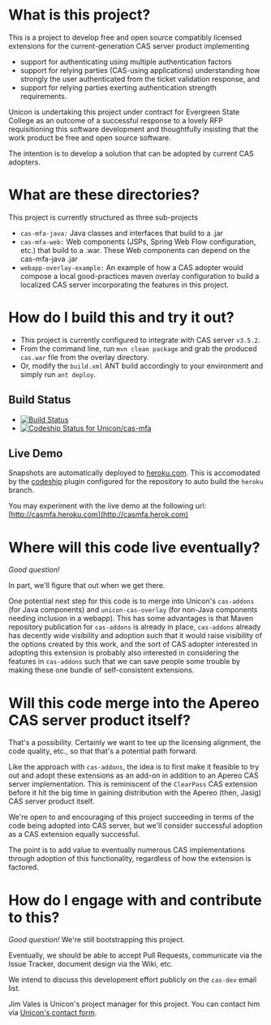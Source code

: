 # What is this project?

This is a project to develop free and open source compatibly licensed extensions for the current-generation CAS server product implementing
* support for authenticating using multiple authentication factors
* support for relying parties (CAS-using applications) understanding how strongly the user authenticated from the ticket validation response, and
* support for relying parties exerting authentication strength requirements.

Unicon is undertaking this project under contract for Evergreen State College as an outcome of a successful response to a lovely RFP requisitioning this software development and thoughtfully insisting that the work product be free and open source software.

The intention is to develop a solution that can be adopted by current CAS adopters.

# What are these directories?

This project is currently structured as three sub-projects

* `cas-mfa-java:` Java classes and interfaces that build to a .jar
* `cas-mfa-web:` Web components (JSPs, Spring Web Flow configuration, etc.) that build to a .war. These Web components can depend on the cas-mfa-java .jar
* `webapp-overlay-example:` An example of how a CAS adopter would compose a local good-practices maven overlay configuration to build a localized CAS server incorporating the features in this project.


# How do I build this and try it out? 

* This project is currently configured to integrate with CAS server `v3.5.2`.
* From the command line, run `mvn clean package` and grab the produced `cas.war` file from the overlay directory.
* Or, modify the `build.xml` ANT build accordingly to your environment and simply run `ant deploy`.

## Build Status

* [![Build Status](https://secure.travis-ci.org/Unicon/cas-mfa.png)](http://travis-ci.org/Unicon/cas-mfa)
* [ ![Codeship Status for Unicon/cas-mfa](https://www.codeship.io/projects/0bbd72d0-b74c-0130-d193-1eff452fc99e/status?branch=master)](https://www.codeship.io/projects/4315)

## Live Demo
Snapshots are automatically deployed to [heroku.com](http://heroku.com). This is accomodated by the [codeship](http://codeship.io) plugin
configured for the repository to auto build the `heroku` branch.

You may experiment with the live demo at the following url:
[http://casmfa.heroku.com](http://casmfa.herok.com)

# Where will this code live eventually?

*Good question!*  

In part, we'll figure that out when we get there.

One potential next step for this code is to merge into Unicon's `cas-addons` (for Java components) and `unicon-cas-overlay` (for non-Java components needing inclusion in a webapp).  This has some advantages is that Maven repository publication for `cas-addons` is already in place, `cas-addons` already has decently wide visibility and adoption such that it would raise visibility of the options created by this work, and the sort of CAS adopter interested in adopting this extension is probably also interested in considering the features in `cas-addons` such that we can save people some trouble by making these one bundle of self-consistent extensions.

# Will this code merge into the Apereo CAS server product itself?

That's a possibility.  Certainly we want to tee up the licensing alignment, the code quality, etc., so that that's a potential path forward.

Like the approach with `cas-addons`, the idea is to first make it feasible to try out and adopt these extensions as an add-on in addition to an Apereo CAS server implementation.  This is reminiscent of the `ClearPass` CAS extension before it hit the big time in gaining distribution with the Apereo (then, Jasig) CAS server product itself.

We're open to and encouraging of this project succeeding in terms of the code being adopted into CAS server, but we'll consider successful adoption as a CAS extension equally successful.

The point is to add value to eventually numerous CAS implementations through adoption of this functionality, regardless of how the extension is factored.


# How do I engage with and contribute to this?

*Good question!*  We're still bootstrapping this project.  

Eventually, we should be able to accept Pull Requests, communicate via the Issue Tracker, document design via the Wiki, etc.

We intend to discuss this development effort publicly on the `cas-dev` email list.

Jim Vales is Unicon's project manager for this project.  You can contact him via [Unicon's contact form](http://www.unicon.net/contact).


